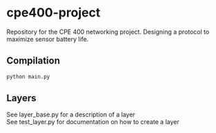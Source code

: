 # cpe400-project
Repository for the CPE 400 networking project. Designing a protocol to maximize sensor battery life.

## Compilation
```bash
python main.py
```

## Layers
See layer_base.py for a description of a layer\
See test_layer.py for documentation on how to create a layer
